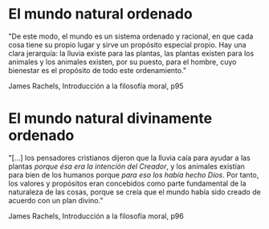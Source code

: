 # El mundo natural ordenado

"De este modo, el mundo es un sistema ordenado y racional, en que cada cosa tiene su propio lugar y sirve un propósito especial propio. Hay una clara jerarquía: la lluvia existe para las plantas, las plantas existen para los animales y los animales existen, por su puesto, para el hombre, cuyo bienestar es el propósito de todo este ordenamiento."

James Rachels, Introducción a la filosofía moral, p95

# El mundo natural divinamente ordenado

"[...] los pensadores cristianos dijeron que la lluvia caía para ayudar a las plantas _porque ésa era la intención del Creador_, y los animales existían para bien de los humanos porque _para eso los había hecho Dios_. Por tanto, los valores y propósitos eran concebidos como parte fundamental de la naturaleza de las cosas, porque se creía que el mundo había sido creado de acuerdo con un plan divino."

James Rachels, Introducción a la filosofía moral, p96